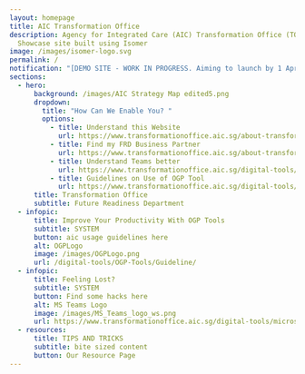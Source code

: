 ```yaml
---
layout: homepage
title: AIC Transformation Office
description: Agency for Integrated Care (AIC) Transformation Office (TO)
  Showcase site built using Isomer
image: /images/isomer-logo.svg
permalink: /
notification: "[DEMO SITE - WORK IN PROGRESS. Aiming to launch by 1 April 2023] "
sections:
  - hero:
      background: /images/AIC Strategy Map edited5.png
      dropdown:
        title: "How Can We Enable You? "
        options:
          - title: Understand this Website
            url: https://www.transformationoffice.aic.sg/about-transformation-office/toshowcase/
          - title: Find my FRD Business Partner
            url: https://www.transformationoffice.aic.sg/about-transformation-office/bizpartners/
          - title: Understand Teams better
            url: https://www.transformationoffice.aic.sg/digital-tools/microsoft-teams/
          - title: Guidelines on Use of OGP Tool
            url: https://www.transformationoffice.aic.sg/digital-tools/OGP-Tools/Guideline/
      title: Transformation Office
      subtitle: Future Readiness Department
  - infopic:
      title: Improve Your Productivity With OGP Tools
      subtitle: SYSTEM
      button: aic usage guidelines here
      alt: OGPLogo
      image: /images/OGPLogo.png
      url: /digital-tools/OGP-Tools/Guideline/
  - infopic:
      title: Feeling Lost?
      subtitle: SYSTEM
      button: Find some hacks here
      alt: MS Teams Logo
      image: /images/MS_Teams_logo_ws.png
      url: https://www.transformationoffice.aic.sg/digital-tools/microsoft-teams/teamschannel/
  - resources:
      title: TIPS AND TRICKS
      subtitle: bite sized content
      button: Our Resource Page
---
```

